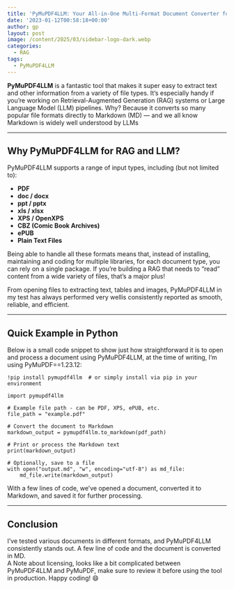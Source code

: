 ```yaml
---
title: 'PyMuPDF4LLM: Your All-in-One Multi-Format Document Converter for RAG and LLM Workflows'
date: '2023-01-12T00:58:18+00:00'
author: gp
layout: post
image: /content/2025/03/sidebar-logo-dark.webp
categories:
  - RAG
tags:
  - PyMuPDF4LLM
---
```


**PyMuPDF4LLM** is a fantastic tool that makes it super easy to extract text and other information from a variety of file types. It’s especially handy if you’re working on Retrieval-Augmented Generation (RAG) systems or Large Language Model (LLM) pipelines. Why? Because it converts so many popular file formats directly to Markdown (MD) — and we all know Markdown is widely well understood by LLMs

---

## Why PyMuPDF4LLM for RAG and LLM?

  
PyMuPDF4LLM supports a range of input types, including (but not limited to):

- **PDF**
- **doc / docx**
- **ppt / pptx**
- **xls / xlsx**
- **XPS / OpenXPS**
- **CBZ (Comic Book Archives)**
- **ePUB**
- **Plain Text Files**

Being able to handle all these formats means that, instead of installing, maintaining and coding for multiple libraries, for each document type, you can rely on a single package. If you’re building a RAG that needs to “read” content from a wide variety of files, that’s a major plus!

From opening files to extracting text, tables and images, PyMuPDF4LLM in my test has always performed very wellis consistently reported as smooth, reliable, and efficient.

---

## Quick Example in Python

Below is a small code snippet to show just how straightforward it is to open and process a document using PyMuPDF4LLM, at the time of writing, I’m using PyMuPDF==1.23.12:

```jupyter
!pip install pymupdf4llm  # or simply install via pip in your environment

import pymupdf4llm

# Example file path - can be PDF, XPS, ePUB, etc.
file_path = "example.pdf"

# Convert the document to Markdown
markdown_output = pymupdf4llm.to_markdown(pdf_path)

# Print or process the Markdown text
print(markdown_output)

# Optionally, save to a file
with open("output.md", "w", encoding="utf-8") as md_file:
    md_file.write(markdown_output)

```

With a few lines of code, we’ve opened a document, converted it to Markdown, and saved it for further processing.

---

## Conclusion

I’ve tested various documents in different formats, and PyMuPDF4LLM consistently stands out. A few line of code and the document is converted in MD.  
A Note about licensing, looks like a bit complicated between PyMuPDF4LLM and PyMuPDF, make sure to review it before using the tool in production. Happy coding! 😄
